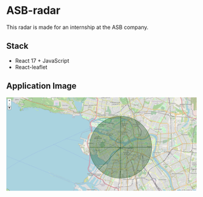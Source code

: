 # ASB-radar

This radar is made for an internship at the ASB company.

## Stack

* React 17 + JavaScript
* React-leaflet

## Application Image

![](https://github.com/finn3r/ASB-radar/blob/main/public/radar_example.png)
